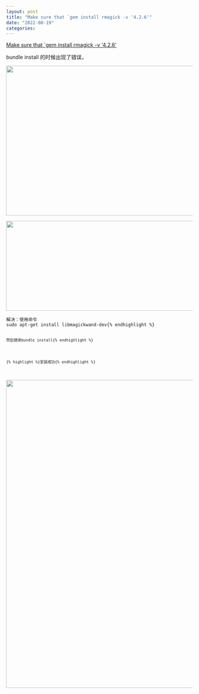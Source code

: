 ```yaml
---
layout: post
title: "Make sure that `gem install rmagick -v '4.2.6'"
date: "2022-08-19"
categories: 
---
```

<p><a href="https://www.rubydoc.info/gems/rmagick/">Make sure that `gem install rmagick -v &#39;4.2.6&#39;</a></p>

<p>bundle install 的时候出现了错误，</p>

<p><img height="405" src="/uploads/ckeditor/pictures/300/image-20220819162852-1.png" width="1920" /></p>

<p><img height="243" src="/uploads/ckeditor/pictures/301/image-20220819162920-2.png" width="1494" /></p>

<pre class="code sh">
<code class="sh">解决：使用命令
sudo apt-get install libmagickwand-dev{% endhighlight %}

<p><code class="sh">然后继续bundle install{% endhighlight %}</p>

<p>{% highlight %}安装成功{% endhighlight %}</p>

<p><img height="832" src="/uploads/ckeditor/pictures/302/image-20220819163757-3.png" width="1494" /></p>

<p>&nbsp;</p>

